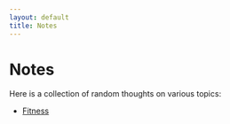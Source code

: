 ```yaml
---
layout: default
title: Notes
---
```


# Notes

Here is a collection of random thoughts on various topics:
* [Fitness](fitness)

